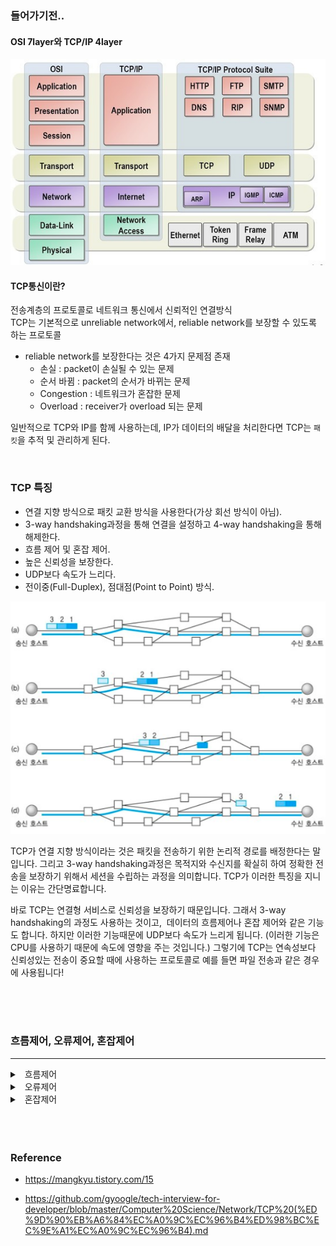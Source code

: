 ### 들어가기전..

#### OSI 7layer와 TCP/IP 4layer  
![tcp/ip](../network/img/tcp:ip%20layer.jpeg)

#### TCP통신이란?  
전송계층의 프로토콜로 네트워크 통신에서 신뢰적인 연결방식  
TCP는 기본적으로 unreliable network에서, reliable network를 보장할 수 있도록 하는 프로토콜  

- reliable network를 보장한다는 것은 4가지 문제점 존재 <br>
  - 손실 : packet이 손실될 수 있는 문제<br>
  - 순서 바뀜 : packet의 순서가 바뀌는 문제<br>
  - Congestion : 네트워크가 혼잡한 문제<br>
  - Overload : receiver가 overload 되는 문제<br>



일반적으로 TCP와 IP를 함께 사용하는데, IP가 데이터의 배달을 처리한다면 TCP는 `패킷`을 추적 및 관리하게 된다.  




<br>

### TCP 특징

- 연결 지향 방식으로 패킷 교환 방식을 사용한다(가상 회선 방식이 아님).
- 3-way handshaking과정을 통해 연결을 설정하고 4-way handshaking을 통해 해제한다.
- 흐름 제어 및 혼잡 제어.
- 높은 신뢰성을 보장한다.
- UDP보다 속도가 느리다.
- 전이중(Full-Duplex), 점대점(Point to Point) 방식.

![tcp/ip](../network/img/tcp흐름.png)

TCP가 연결 지향 방식이라는 것은 패킷을 전송하기 위한 논리적 경로를 배정한다는 말입니다. 
그리고 3-way handshaking과정은 목적지와 수신지를 확실히 하여 정확한 전송을 보장하기 위해서
세션을 수립하는 과정을 의미합니다.
TCP가 이러한 특징을 지니는 이유는 간단명료합니다.

바로 TCP는 연결형 서비스로 신뢰성을 보장하기 때문입니다. 그래서 3-way handshaking의 과정도 사용하는 것이고,
 데이터의 흐름제어나 혼잡 제어와 같은 기능도 합니다. 하지만 이러한 기능때문에 UDP보다 속도가 느리게 됩니다.
(이러한 기능은 CPU를 사용하기 때문에 속도에 영향을 주는 것입니다.)
그렇기에 TCP는 연속성보다 신뢰성있는 전송이 중요할 때에 사용하는 프로토콜로 예를 들면 파일 전송과 같은 경우에 사용됩니다!



<br />
<br />
<br />

### 흐름제어, 오류제어, 혼잡제어
--- 

<details>
<summary>&nbsp; 흐름제어 </summary>

----
흐름제어란 각 상대측 노드의 데이터 처리 속도 차이를 해결하는 방법
수신측이 송신측보다 데이터 처리 속도가 빠르면 문제없지만, 송신측의 속도가 빠를 경우 문제가 생긴다.

수신측에서 제한된 저장 용량을 초과한 이후에 도착하는 데이터는 손실 될 수 있으며, 만약 손실 된다면 불필요하게 응답과 데이터 전송이 송/수신 측 간에 빈번히 발생한다.

이러한 위험을 줄이기 위해 송신 측의 데이터 전송량을 수신측에 따라 조절해야한다.


<br />

### 해결 방법
  

- Stop and Wait : 매번 전송한 패킷에 대해 확인 응답을 받아야만 그 다음 패킷을 전송하는 방법

![tcp/ip](../network/img/Stop%20and%20Wait.png)

<br />
<br />
<br />


- Sliding Window (Go Back N ARQ) :  송신 측이 수신 측에서 받은 윈도우 크기를 참고해서 데이터의 흐름을 제어하는 방식

  - 수신측에서 설정한 윈도우 크기만큼 송신측에서 확인응답없이 세그먼트를 전송할 수 있게 하여 데이터 흐름을 동적으로 조절하는 제어기법

  - 목적 : 전송은 되었지만, acked를 받지 못한 byte의 숫자를 파악하기 위해 사용하는 protocol

  - LastByteSent - LastByteAcked <= ReceivecWindowAdvertised

  - (마지막에 보내진 바이트 - 마지막에 확인된 바이트 <= 남아있는 공간) == (현재 공중에 떠있는 패킷 수 <= sliding window)

![tcp/ip](../network/img/Sliding%20Window.png)

동작방식

- 최초 윈도우 사이즈 = 7(0~6 까지) 설정
- 송신자(sender)는 수신자(receiver)의 응답(ack)를 받기 전까지 데이터를 전송
- 수신자(receiver)는 응답(ack)를 송신자(sender)에게 보내면, 슬라이딩 윈도우 사이즈를 충족할 수 있게 윈도우를 옆으로 옮기며 데이터를 모두 전송할때까지 반복
윈도우 크기 = 수신 측이 한번에 처리할 수 있는 데이터의 양으로 3 way handshake할 때 송신 측에 전달되며 이후 수신 측의 버퍼에 남아있는 공간에 따라 변한다.

<br />
<br />
<br />


----

</details>


<details>
<summary>&nbsp; 오류제어 </summary>

--- 
TCP는 통신 중에 오류가 발생하면 해당 데이터를 재전송한다.

즉, 재전송 기반 오류 제어 ARQ(Automatic Repeat Request)를 사용한다.

재전송은 비효율적이므로 적을수록 좋다.

오류를 알 수 있는 방법
- 송신 측이 ACK를 받지 못함 (데이터 유실 or ACK 유실 )
- 중복된 ACK 수신
- 수신 측이 NACK(부정응답)을 보냄




### 해결 방법

- Go Back N : 오류 발생 지점부터 재전송
![tcp/ip](../network/img/goBackn.png)

<br />
<br />
<br />

- Selective Repeat : 오류가 발생한 데이터만 재전송하는 방식
![tcp/ip](../network/img/selectiveRepeat.png)

<br />
<br />
<br />

--- 


</details>


<details>
<summary>&nbsp; 혼잡제어</summary>

---
혼잡제어란 네트워크 상황에 맞게 데이터의 양을 제어하는 방법

송신측의 데이터는 지역망이나 인터넷으로 연결된 대형 네트워크를 통해 전달된다. 
만약 한 라우터에 데이터가 몰릴 경우, 자신에게 온 데이터를 모두 처리할 수 없게 된다. 
이런 경우 호스트들은 또 다시 재전송을 하게되고 결국 혼잡만 가중시켜 오버플로우나 데이터 손실을 발생시키게 된다. 
따라서 이러한 네트워크의 혼잡을 피하기 위해 송신측에서 보내는 데이터의 전송속도를 강제로 줄이게 되는데, 이러한 작업을 혼잡제어라고 한다.

또한 네트워크 내에 패킷의 수가 과도하게 증가하는 현상을 혼잡이라 하며, 혼잡 현상을 방지하거나 제거하는 기능을 혼잡제어라고 한다.

흐름제어가 송신측과 수신측 사이의 전송속도를 다루는데 반해, 혼잡제어는 호스트와 라우터를 포함한 보다 넓은 관점에서 전송 문제를 다루게 된다.


![tcp/ip](../network/img/혼잡제어.png)

- AIMD(Additive Increase / Multiplicative Decrease)
  - 처음에 패킷을 하나씩 보내고 이것이 문제없이 도착하면 window 크기(단위 시간 내에 보내는 패킷의 수)를 1씩 증가시켜가며 전송하는 방법
  - 패킷 전송에 실패하거나 일정 시간을 넘으면 패킷의 보내는 속도를 절반으로 줄인다.
  - 공평한 방식으로, 여러 호스트가 한 네트워크를 공유하고 있으면 나중에 진입하는 쪽이 처음에는 불리하지만, 시간이 흐르면 평형상태로 수렴하게 되는 특징이 있다.
  - 문제점은 초기에 네트워크의 높은 대역폭을 사용하지 못하여 오랜 시간이 걸리게 되고, 네트워크가 혼잡해지는 상황을 미리 감지하지 못한다. 즉, 네트워크가 혼잡해지고 나서야 대역폭을 줄이는 방식이다.

- Slow Start (느린 시작)
  - AIMD 방식이 네트워크의 수용량 주변에서는 효율적으로 작동하지만, 처음에 전송 속도를 올리는데 시간이 오래 걸리는 단점이 존재했다.
  - Slow Start 방식은 AIMD와 마찬가지로 패킷을 하나씩 보내면서 시작하고, 패킷이 문제없이 도착하면 각각의 ACK 패킷마다 window size를 1씩 늘려준다. 즉, 한 주기가 지나면 window size가 2배로 된다.
  - 전송속도는 AIMD에 반해 지수 함수 꼴로 증가한다. 대신에 혼잡 현상이 발생하면 window size를 1로 떨어뜨리게 된다.
  - 처음에는 네트워크의 수용량을 예상할 수 있는 정보가 없지만, 한번 혼잡 현상이 발생하고 나면 네트워크의 수용량을 어느 정도 예상할 수 있다.
  - 그러므로 혼잡 현상이 발생하였던 window size의 절반까지는 이전처럼 지수 함수 꼴로 창 크기를 증가시키고 그 이후부터는 완만하게 1씩 증가시킨다.

- Fast Retransmit (빠른 재전송)
  - 빠른 재전송은 TCP의 혼잡 조절에 추가된 정책이다.
  - 패킷을 받는 쪽에서 먼저 도착해야할 패킷이 도착하지 않고 다음 패킷이 도착한 경우에도 ACK 패킷을 보내게 된다.
  - 단, 순서대로 잘 도착한 마지막 패킷의 다음 패킷의 순번을 ACK 패킷에 실어서 보내게 되므로, 중간에 하나가 손실되게 되면 송신 측에서는 순번이 중복된 ACK 패킷을 받게 된다. 이것을 감지하는 순간 문제가 되는 순번의 패킷을 재전송 해줄 수 있다.
  - 중복된 순번의 패킷을 3개 받으면 재전송을 하게 된다. 약간 혼잡한 상황이 일어난 것이므로 혼잡을 감지하고 window size를 줄이게 된다.

- Fast Recovery (빠른 회복)
  - 혼잡한 상태가 되면 window size를 1로 줄이지 않고 반으로 줄이고 선형증가시키는 방법이다. 이 정책까지 적용하면 혼잡 상황을 한번 겪고 나서부터는 순수한 AIMD 방식으로 동작하게 된다.

---
</details>








<br />
<br />
<br />


### Reference 
- https://mangkyu.tistory.com/15

- https://github.com/gyoogle/tech-interview-for-developer/blob/master/Computer%20Science/Network/TCP%20(%ED%9D%90%EB%A6%84%EC%A0%9C%EC%96%B4%ED%98%BC%EC%9E%A1%EC%A0%9C%EC%96%B4).md
